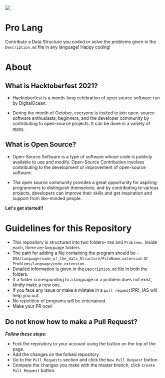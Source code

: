 <img src="https://hacktoberfest.digitalocean.com/_nuxt/img/logo-hacktoberfest-full2.aa1e9d9.svg">

# Pro Lang
Contribute a Data Structure you coded or solve the problems given in the `Description.md` file in any language! Happy coding!


# About 

## What is Hacktoberfest 2021?
- Hacktoberfest is a month-long celebration of open source software run by DigitalOcean. 

- During the month of October, everyone is invited to join open-source software enthusiasts, beginners, and the developer community by contributing to open-source projects. It can be done in a variety of [ways](https://hacktoberfest.digitalocean.com/). 


## What is Open Source?

- Open-Source Software is a type of software whose code is publicly available to use and modify. Open-Source Contribution involves contributing to the development or improvement of open-source software.

- The open source community provides a great opportunity for aspiring programmers to distinguish themselves; and by contributing to various projects, developers can improve their skills and get inspiration and support from like-minded people.

**Let's get started!!**

# Guidelines for this Repository

- This repository is structured into two folders- `DSA` and `Problems`.  Inside each, there are language folders.  
- The path for adding a file containing the program should be - ```DSA/language/name_of_the_data_Structure/FileName.extension``` or ```Problems/language/code.extension```.
- Detailed information is given in the `Description.md` file in both the folders.
- If a folder corresponding to a language or a problem does not exist, kindly make a new one.
- If you face any issue or make a mistake in a `pull request`(PR), IAS will help you out.
- No repetition of programs will be entertained.
- Make your PR now!

## Do not know how to make a Pull Request?
***Follow these steps:***
- Fork the repository to your account using the button on the top of the page.
- Add the changes on the forked repository.
- Go to the `Pull Requests` section and click the `New Pull Request` button.
- Compare the changes you make with the master branch, click `Create Pull Request` button.
